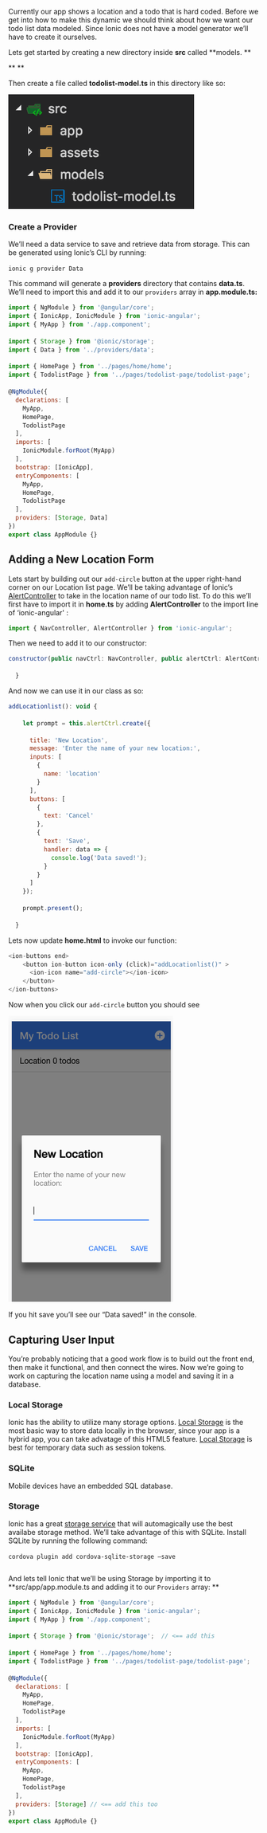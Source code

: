 Currently our app shows a location and a todo that is hard coded. Before we get into how to make this dynamic we should think about how we want our todo list data modeled. Since Ionic does not have a model generator we’ll have to create it ourselves. 

Lets get started by creating a new directory inside **src** called **models. **

**
**

Then create a file called **todolist-model.ts** in this directory like so:

![Screen Shot 2016-12-01 at 3.54.02 PM.png](resources/86219DBCBC00715C263CDAC24038046C.png)



### Create a Provider

We’ll need a data service to save and retrieve data from storage. This can be generated using Ionic’s CLI by running: 

`ionic g provider Data`​

This command will generate a **providers** directory that contains **data.ts**. We’ll need to import this and add it to our `providers` array in **app.module.ts:**

```js
import { NgModule } from '@angular/core';
import { IonicApp, IonicModule } from 'ionic-angular';
import { MyApp } from './app.component';

import { Storage } from '@ionic/storage';
import { Data } from '../providers/data'; 

import { HomePage } from '../pages/home/home';
import { TodolistPage } from '../pages/todolist-page/todolist-page';

@NgModule({
  declarations: [
    MyApp,
    HomePage,
    TodolistPage
  ],
  imports: [
    IonicModule.forRoot(MyApp)
  ],
  bootstrap: [IonicApp],
  entryComponents: [
    MyApp,
    HomePage,
    TodolistPage
  ],
  providers: [Storage, Data]
})
export class AppModule {}

```

Adding a New Location Form
--------------------------

Lets start by building out our `add-circle` button at the upper right-hand corner on our Location list page. We’ll be taking advantage of Ionic’s [AlertController](http://ionicframework.com/docs/v2/api/components/alert/AlertController/) to take in the location name of our todo list. To do this we’ll first have to import it in **home.ts** by adding **AlertController** to the import line of ‘ionic-angular' :

```js
import { NavController, AlertController } from 'ionic-angular';
```

Then we need to add it to our constructor:

```js
constructor(public navCtrl: NavController, public alertCtrl: AlertController) {
    
  }
```

And now we can use it in our class as so:

```js
addLocationlist(): void {

    let prompt = this.alertCtrl.create({
      
      title: 'New Location',
      message: 'Enter the name of your new location:',
      inputs: [
        {
          name: 'location'
        }
      ],
      buttons: [
        {
          text: 'Cancel'
        },
        {
          text: 'Save',
          handler: data => {
            console.log('Data saved!');
          }
        }
      ]
    });
    
    prompt.present(); 
    
  }
```

Lets now update **home.html** to invoke our function:

```js
<ion-buttons end>
    <button ion-button icon-only (click)="addLocationlist()" >
      <ion-icon name="add-circle"></ion-icon>
    </button>
</ion-buttons>
```

Now when you click our `add-circle` button you should see

![Screen Shot 2016-12-01 at 12.22.56 PM.png](resources/A234417BE6C4EB0E5FCEABC191E32552.png)

If you hit save you’ll see our “Data saved!” in the console.

Capturing User Input
--------------------

You’re probably noticing that a good work flow is to build out the front end, then make it functional, and then connect the wires. Now we’re going to work on capturing the location name using a model and saving it in a database. 

### Local Storage

Ionic has the ability to utilize many storage options. [Local Storage](http://www.w3schools.com/html/html5_webstorage.asp) is the most basic way to store data locally in the browser, since your app is a hybrid app, you can take advatage of this HTML5 feature. [Local Storage](http://www.w3schools.com/html/html5_webstorage.asp) is best for temporary data such as session tokens.

### SQLite

Mobile devices have an embedded SQL database.

### Storage

Ionic has a great [storage service](https://ionicframework.com/docs/v2/storage/) that will automagically use the best availabe storage method. We’ll take advantage of this with SQLite. Install SQLite by running the following command:

`cordova plugin add cordova-sqlite-storage —save`

```

```

`​`​And lets tell Ionic that we’ll be using Storage by importing it to **src/app/app.module.ts and adding it to our `Providers` array: **

```js
import { NgModule } from '@angular/core';
import { IonicApp, IonicModule } from 'ionic-angular';
import { MyApp } from './app.component';

import { Storage } from '@ionic/storage';  // <== add this

import { HomePage } from '../pages/home/home';
import { TodolistPage } from '../pages/todolist-page/todolist-page';

@NgModule({
  declarations: [
    MyApp,
    HomePage,
    TodolistPage
  ],
  imports: [
    IonicModule.forRoot(MyApp)
  ],
  bootstrap: [IonicApp],
  entryComponents: [
    MyApp,
    HomePage,
    TodolistPage
  ],
  providers: [Storage] // <== add this too
})
export class AppModule {}

```










